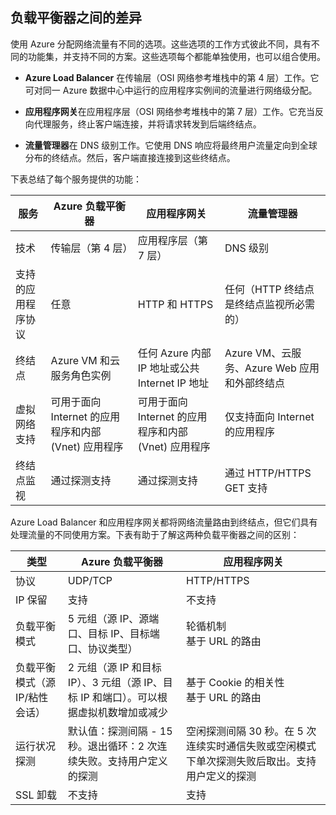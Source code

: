 ## 负载平衡器之间的差异

使用 Azure 分配网络流量有不同的选项。这些选项的工作方式彼此不同，具有不同的功能集，并支持不同的方案。这些选项每个都能单独使用，也可以组合使用。

- **Azure Load Balancer** 在传输层（OSI 网络参考堆栈中的第 4 层）工作。它可对同一 Azure 数据中心中运行的应用程序实例间的流量进行网络级分配。

- **应用程序网关**在应用程序层（OSI 网络参考堆栈中的第 7 层）工作。它充当反向代理服务，终止客户端连接，并将请求转发到后端终结点。

- **流量管理器**在 DNS 级别工作。它使用 DNS 响应将最终用户流量定向到全球分布的终结点。然后，客户端直接连接到这些终结点。

下表总结了每个服务提供的功能：

| 服务 | Azure 负载平衡器 | 应用程序网关 | 流量管理器 |
|---|---|---|---|
|技术| 传输层（第 4 层） | 应用程序层（第 7 层） | DNS 级别 |
| 支持的应用程序协议 |	任意 | HTTP 和 HTTPS | 	任何（HTTP 终结点是终结点监视所必需的） |
| 终结点 | Azure VM 和云服务角色实例 | 任何 Azure 内部 IP 地址或公共 Internet IP 地址 | Azure VM、云服务、Azure Web 应用和外部终结点 |
| 虚拟网络支持 | 可用于面向 Internet 的应用程序和内部 (Vnet) 应用程序 | 可用于面向 Internet 的应用程序和内部 (Vnet) 应用程序 |	仅支持面向 Internet 的应用程序 |
终结点监视 | 通过探测支持 | 通过探测支持 | 通过 HTTP/HTTPS GET 支持 | 

Azure Load Balancer 和应用程序网关都将网络流量路由到终结点，但它们具有处理流量的不同使用方案。下表有助于了解这两种负载平衡器之间的区别：

| 类型 | Azure 负载平衡器 | 应用程序网关 |
|---|---|---|
| 协议 | UDP/TCP | HTTP/HTTPS |
| IP 保留 | 支持 | 不支持 | 
| 负载平衡模式 | 5 元组（源 IP、源端口、目标 IP、目标端口、协议类型） | 轮循机制<br>基于 URL 的路由 | 
| 负载平衡模式（源 IP/粘性会话） | 2 元组（源 IP 和目标 IP）、3 元组（源 IP、目标 IP 和端口）。可以根据虚拟机数增加或减少 | 基于 Cookie 的相关性<br>基于 URL 的路由 |
| 运行状况探测 | 默认值：探测间隔 - 15 秒。退出循环：2 次连续失败。支持用户定义的探测 | 空闲探测间隔 30 秒。在 5 次连续实时通信失败或空闲模式下单次探测失败后取出。支持用户定义的探测 | 
| SSL 卸载 | 不支持 | 支持 | 
  

<!---HONumber=Mooncake_0926_2016-->
